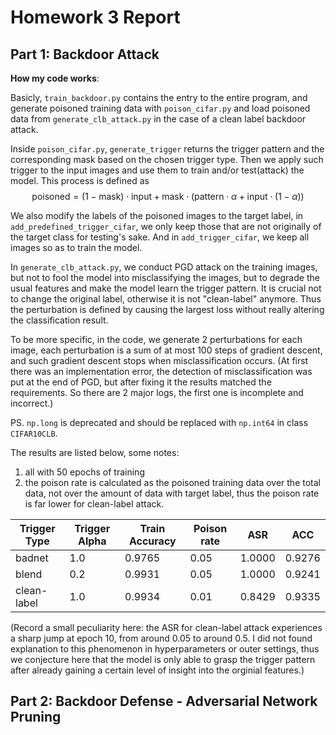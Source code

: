 # Homework 3 Report

## Part 1: Backdoor Attack

**How my code works**:

Basicly, `train_backdoor.py` contains the entry to the entire program, and generate poisoned training data with `poison_cifar.py` and load poisoned data from `generate_clb_attack.py` in the case of a clean label backdoor attack.

Inside `poison_cifar.py`, `generate_trigger` returns the trigger pattern and the corresponding mask based on the chosen trigger type. Then we apply such trigger to the input images and use them to train and/or test(attack) the model. This process is defined as 
$$
\text{poisoned} = (1-\text{mask})\cdot\text{input} + \text{mask}\cdot(\text{pattern}\cdot\alpha + \text{input}\cdot(1-\alpha))
$$

We also modify the labels of the poisoned images to the target label, in `add_predefined_trigger_cifar`, we only keep those that are not originally of the target class for testing's sake. And in `add_trigger_cifar`, we keep all images so as to train the model.

In `generate_clb_attack.py`, we conduct PGD attack on the training images, but not to fool the model into misclassifying the images, but to degrade the usual features and make the model learn the trigger pattern. It is crucial not to change the original label, otherwise it is not "clean-label" anymore. Thus the perturbation is defined by causing the largest loss without really altering the classification result.

To be more specific, in the code, we generate 2 perturbations for each image, each perturbation is a sum of at most 100 steps of gradient descent, and such gradient descent stops when misclassification occurs. (At first there was an implementation error, the detection of misclassification was put at the end of PGD, but after fixing it the results matched the requirements. So there are 2 major logs, the first one is incomplete and incorrect.)

PS. `np.long` is deprecated and should be replaced with `np.int64` in class `CIFAR10CLB`.

The results are listed below, some notes:
1. all with 50 epochs of training
2. the poison rate is calculated as the poisoned training data over the total data, not over the amount of data with target label, thus the poison rate is far lower for clean-label attack.

| Trigger Type | Trigger Alpha | Train Accuracy | Poison rate | ASR    | ACC    |
| ------------ | ------------- | -------------- | ----------- | ------ | ------ |
| badnet       | 1.0           | 0.9765         | 0.05        | 1.0000 | 0.9276 |
| blend        | 0.2           | 0.9931         | 0.05        | 1.0000 | 0.9241 |
| clean-label  | 1.0           | 0.9934         | 0.01        | 0.8429 | 0.9335 |

(Record a small peculiarity here: the ASR for clean-label attack experiences a sharp jump at epoch 10, from around 0.05 to around 0.5. I did not found explanation to this phenomenon in hyperparameters or outer settings, thus we conjecture here that the model is only able to grasp the trigger pattern after already gaining a certain level of insight into the orginial features.)

## Part 2: Backdoor Defense - Adversarial Network Pruning

<!-- PS. The code in `generate_masks.py`, function `load_state_dict` has two identical lines, peculiar. -->